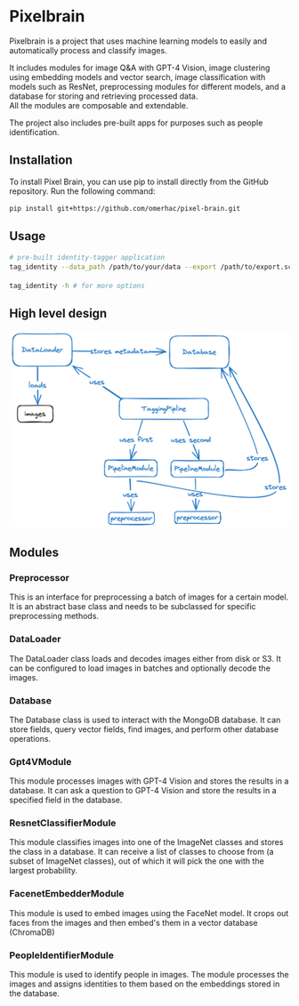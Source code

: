 
# Pixelbrain

Pixelbrain is a project that uses machine learning models to easily and automatically process and classify images.  

It includes modules for image Q&A with GPT-4 Vision, image clustering using embedding models and vector search, image classification with models such as ResNet, preprocessing modules for different models, and a database for storing and retrieving processed data.  
All the modules are composable and extendable.

The project also includes pre-built apps for purposes such as people identification.

## Installation  
To install Pixel Brain, you can use pip to install directly from the GitHub repository. Run the following command:

```bash
pip install git+https://github.com/omerhac/pixel-brain.git
```

## Usage
```bash
# pre-built identity-tagger application
tag_identity --data_path /path/to/your/data --export /path/to/export.scv

tag_identity -h # for more options
```



## High level design
![High Level Design](assets/hld.png)

## Modules

### Preprocessor

This is an interface for preprocessing a batch of images for a certain model. It is an abstract base class and needs to be subclassed for specific preprocessing methods.

### DataLoader

The DataLoader class loads and decodes images either from disk or S3. It can be configured to load images in batches and optionally decode the images.

### Database

The Database class is used to interact with the MongoDB database. It can store fields, query vector fields, find images, and perform other database operations.

### Gpt4VModule

This module processes images with GPT-4 Vision and stores the results in a database. It can ask a question to GPT-4 Vision and store the results in a specified field in the database.

### ResnetClassifierModule

This module classifies images into one of the ImageNet classes and stores the class in a database. It can receive a list of classes to choose from (a subset of ImageNet classes), out of which it will pick the one with the largest probability.

### FacenetEmbedderModule

This module is used to embed images using the FaceNet model. It crops out faces from the images and then embed's them in a vector database (ChromaDB)

### PeopleIdentifierModule

This module is used to identify people in images. The module processes the images and assigns identities to them based on the embeddings stored in the database.